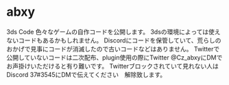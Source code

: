 # abxy
3ds Code
色々なゲームの自作コードを公開します。
3dsの環境によっては使えないコードもあるかもしれません。
Discordにコードを保管していて、荒らしのおかげで見事にコードが消滅したので古いコードなどはありません。
Twitterで公開していないコードは二次配布、plugin使用の際にTwitter @Cz_abxyにDMでお声掛けいただけると有り難いです。
Twitterブロックされていて見れない人はDiscord 37#3545にDMで伝えてください　解除致します。
